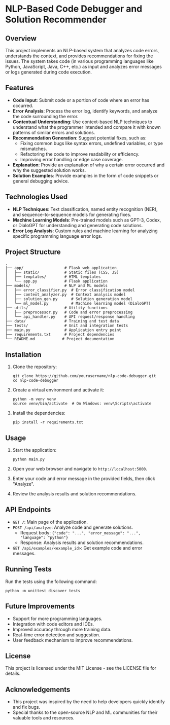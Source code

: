 # NLP-Based Code Debugger and Solution Recommender

## Overview

This project implements an NLP-based system that analyzes code errors, understands the context, and provides recommendations for fixing the issues. The system takes code (in various programming languages like Python, JavaScript, Java, C++, etc.) as input and analyzes error messages or logs generated during code execution.

## Features

- **Code Input**: Submit code or a portion of code where an error has occurred.
- **Error Analysis**: Process the error log, identify keywords, and analyze the code surrounding the error.
- **Contextual Understanding**: Use context-based NLP techniques to understand what the programmer intended and compare it with known patterns of similar errors and solutions.
- **Recommendation Generation**: Suggest potential fixes, such as:
  - Fixing common bugs like syntax errors, undefined variables, or type mismatches.
  - Refactoring the code to improve readability or efficiency.
  - Improving error handling or edge case coverage.
- **Explanation**: Provide an explanation of why a certain error occurred and why the suggested solution works.
- **Solution Examples**: Provide examples in the form of code snippets or general debugging advice.

## Technologies Used

- **NLP Techniques**: Text classification, named entity recognition (NER), and sequence-to-sequence models for generating fixes.
- **Machine Learning Models**: Pre-trained models such as GPT-3, Codex, or DialoGPT for understanding and generating code solutions.
- **Error Log Analysis**: Custom rules and machine learning for analyzing specific programming language error logs.

## Project Structure

```
.
├── app/                  # Flask web application
│   ├── static/           # Static files (CSS, JS)
│   ├── templates/        # HTML templates
│   └── app.py            # Flask application
├── models/               # NLP and ML models
│   ├── error_classifier.py  # Error classification model
│   ├── context_analyzer.py  # Context analysis model
│   ├── solution_gen.py      # Solution generation model
│   └── ml_model.py          # Machine learning model (DialoGPT)
├── utils/                # Utility functions
│   ├── preprocessor.py   # Code and error preprocessing
│   └── api_handler.py    # API request/response handling
├── data/                 # Training and test data
├── tests/                # Unit and integration tests
├── main.py               # Application entry point
├── requirements.txt      # Project dependencies
└── README.md            # Project documentation
```

## Installation

1. Clone the repository:
   ```
   git clone https://github.com/yourusername/nlp-code-debugger.git
   cd nlp-code-debugger
   ```

2. Create a virtual environment and activate it:
   ```
   python -m venv venv
   source venv/bin/activate  # On Windows: venv\Scripts\activate
   ```

3. Install the dependencies:
   ```
   pip install -r requirements.txt
   ```

## Usage

1. Start the application:
   ```
   python main.py
   ```

2. Open your web browser and navigate to `http://localhost:5000`.

3. Enter your code and error message in the provided fields, then click "Analyze".

4. Review the analysis results and solution recommendations.

## API Endpoints

- `GET /`: Main page of the application.
- `POST /api/analyze`: Analyze code and generate solutions.
  - Request body: `{"code": "...", "error_message": "...", "language": "python"}`
  - Response: Analysis results and solution recommendations.
- `GET /api/examples/<example_id>`: Get example code and error messages.

## Running Tests

Run the tests using the following command:
```
python -m unittest discover tests
```

## Future Improvements

- Support for more programming languages.
- Integration with code editors and IDEs.
- Improved accuracy through more training data.
- Real-time error detection and suggestion.
- User feedback mechanism to improve recommendations.

## License

This project is licensed under the MIT License - see the LICENSE file for details.

## Acknowledgements

- This project was inspired by the need to help developers quickly identify and fix bugs.
- Special thanks to the open-source NLP and ML communities for their valuable tools and resources.
